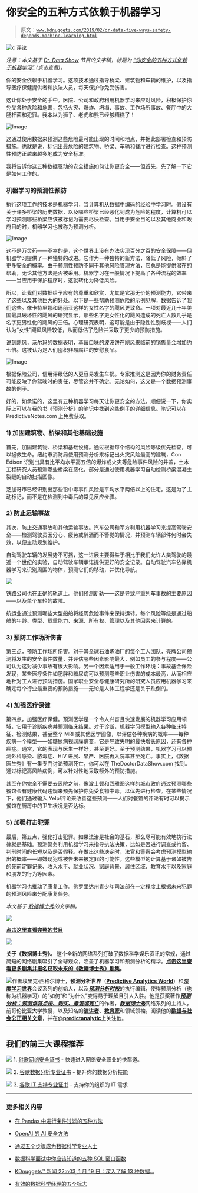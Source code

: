 # 你安全的五种方式依赖于机器学习

> 原文：[`www.kdnuggets.com/2019/02/dr-data-five-ways-safety-depends-machine-learning.html`](https://www.kdnuggets.com/2019/02/dr-data-five-ways-safety-depends-machine-learning.html)

![c](img/3d9c022da2d331bb56691a9617b91b90.png) 评论

*注意：本文基于* [*Dr. Data Show*](http://www.doctordatashow.com) *节目的文字稿，标题为* [*“你安全的五种方式依赖于机器学习”*](https://www.youtube.com/watch?v=1wJ6D7HpJnE) *(点击查看)。*

你的安全依赖于机器学习。这项技术通过指导桥梁、建筑物和车辆的维护，以及指导医疗保健提供者和执法人员，每天保护你免受伤害。

这让你处于安全的手中。医院、公司和政府利用机器学习来应对风险，积极保护你免受各种危险和危害，包括火灾、爆炸、坍塌、事故、工作场所事故、餐厅中的大肠杆菌和犯罪。我本以为狮子、老虎和熊已经够糟糕了！

![Image](img/d1877d691b19e070312da82f892c86d8.png)

这通过使用数据来预测这些危险最可能出现的时间和地点，并据此部署检查和预防措施。也就是说，标记出最危险的建筑物、桥梁、车辆和餐厅进行检查。这种预测性预防正越来越多地成为安全标准。

我将告诉你这五种数据驱动的安全措施如何让你更安全——但首先，先了解一下它是如何工作的。

### **机器学习的预测性预防**

执行这项工作的技术是机器学习，当计算机从数据中编码的经验中学习时。假设有关于许多桥梁的历史数据，以及哪些桥梁已经恶化到成为危险的程度，计算机可以学习预测哪些桥梁应该被标记为需要尽快检查。当用于安全目的以及其他商业和政府目的时，机器学习也被称为预测分析。

![Image](img/aa305ce96caf0a00ab8a864cea8cfb7e.png)

这不是万灵药——不幸的是，这个世界上没有办法实现百分之百的安全保障——但机器学习提供了一种独特的改进。它作为一种独特的新方法，降低了风险，倾斜了更多安全的概率。由于预测性预防不同于其他风险管理方法，它总是能提供潜在的帮助，无论其他方法是否被采用。机器学习在一般情况下提高了各种流程的效率——当应用于保护程序时，这就转化为降低风险。

所以，让我们对数据给予应有的尊重和欣赏，尤其是它那无价的预测能力，它带来了这些以及其他巨大的好处。以下是一些帮助预测危险的示例见解，数据告诉了我们这些。像卡特里娜和玛丽亚这样的女性名字的飓风更致命。一项对最近几十年美国最具破坏性的飓风的研究显示，那些名字更女性化的飓风造成的死亡人数几乎是名字更男性化的飓风的三倍。心理研究表明，这可能是由于隐性性别歧视——人们认为“女性”飓风风险较低，从而低估了危险并采取了更少的预防措施。

说到飓风，沃尔玛的数据表明，草莓口味的波波饼在飓风来临前的销售量会增加约七倍。这被认为是人们囤积非易腐烂的安慰食品。

![Image](img/ef83a0146fcf309814b4435ce94f06cb.png)

根据保险公司，信用评级低的人更容易发生车祸。专家推测这是因为你的财务责任可能反映了你驾驶时的责任，尽管这并不确定。无论如何，这又是一个数据预测事故的例子。

好的，如承诺的，这里有五种机器学习每天让你更安全的方法。顺便说一下，你实际上可以在我的书《预测分析》的笔记中找到这些例子的详细信息。笔记可以在 PredictiveNotes.com 上免费获取。

### **1) 加固建筑物、桥梁和其他基础设施**

首先，加固建筑物、桥梁和基础设施。通过根据每个结构的风险等级优先检查，可以拯救生命。纽约市消防局使用预测分析来标记出火灾风险最高的建筑，Con Edison 识别出具有比平均水平高五倍的爆炸或火灾等危险事件风险的井盖，土木工程研究人员预测哪些桥梁在恶化，部分是通过使用机器学习自动检测桥梁混凝土裂缝的自动扫描图像。

芝加哥市已经识别出那些铅中毒事件风险是平均水平两倍以上的住宅。这是为了主动标记，而不是在检测到中毒后的常见反应步骤。

### **2) 防止运输事故**

其次，防止交通事故和其他运输事故。汽车公司和军方利用机器学习来提高驾驶安全——检测驾驶员因分心、疲劳或醉酒而不警觉的情况，并预测车辆部件何时会失效，以便主动规划维护。

自动驾驶车辆的发展势不可挡，这一进展主要得益于相比于我们允许人类驾驶的最近一个世纪的实验，自动驾驶车辆承诺提供更好的安全记录。自动驾驶汽车依靠机器学习来识别周围的物体，预测它们的移动，并优化导航。

![](img/88efccc56d3cd48037d45462374ac3f6.png)

铁路公司也在正确的轨道上。他们预测断轨——这是导致严重列车事故的主要原因——以及单个车轮的故障。

航运业通过预测哪些大型船舶将经历危险事件来保持运转。每个风险等级是通过船舶的年龄、类型、载重能力、来源、所有权、管理以及其他因素来计算的。

### **3) 预防工作场所伤害**

第三点，预防工作场所伤害。对于其全球石油炼油厂的每个工人团队，壳牌公司预测将发生的安全事件数量，并评估哪些因素影响最大，例如员工的参与程度——公司认为这对减少事故有很大影响。另一个因素适用于一般工作环境：事故基金保险发现，某些医疗条件如肥胖和糖尿病可以预测哪些职业伤害的成本最高，从而相应地针对工人进行预防措施。国家职业安全与健康研究所的研究人员应用机器学习来确定每个行业最重要的预防措施——无论是人体工程学还是关于跌倒的。

### **4) 加强医疗保健**

第四点，加强医疗保健。预测医学是一个令人兴奋且快速发展的机器学习应用领域，它用于诊断疾病并预测临床结果。对于诊断，机器学习模型输入各种临床特征、检测结果，甚至整个 MRI 或其他医学图像，以评估各种疾病的概率——每种疾病一个模型——如糖尿病视网膜病变，它是导致失明的最快增长原因，还有各种癌症。通常，它的表现与医生一样好，甚至更好。至于预测结果，机器学习可以预测外科感染、脓毒症、HIV 进展、早产、医院再入院率甚至死亡。事实上，《数据医生秀》有一集专门讨论预测死亡，你可以在 TheDoctorDataShow.com 找到。通过标记高风险病例，可以针对性地采取额外的预防措施。

甚至在你完全不需要去医院之前，像波士顿和西雅图这样的城市政府通过预测哪些餐馆会有健康代码违规来预先保护你免受食物中毒，以优先进行检查。在某些情况下，他们通过输入 Yelp!评论来改善这些预测——人们对餐馆的评论有时可以揭示餐馆在厨房中的卫生状况是否达标。

### **5) 加强打击犯罪**

最后，第五点，强化打击犯罪。如果法治是社会的基石，那么尽可能有效地执行法律就是基础。预测警务利用机器学习来指导执法决策，比如是否进行调查或拘留、判刑时间的长短以及是否假释。在做出这些决定时，法官和警察会考虑预测模型输出的概率——即嫌疑犯或被告未来被定罪的可能性。这些模型的计算基于诸如被告的先前定罪记录、收入水平、就业状况、家庭背景、居住区域、教育水平以及家庭和朋友的行为等因素。

机器学习也推动了康复工作。佛罗里达州青少年司法部在一定程度上根据未来犯罪的预测风险来分配康复任务。

*本文基于* [*数据博士秀*](http://www.doctordatashow.com)*的文字稿。*

![](https://www.youtube.com/watch?v=1wJ6D7HpJnE)

[**点击这里查看完整的节目**](https://www.youtube.com/watch?v=1wJ6D7HpJnE)

![](img/93199e5f8070c32eaf30e5f447d3133a.png)

**关于《数据博士秀》。** 这个全新的网络系列打破了数据科学娱乐资讯的常规，通过简短的网络剧集吸引了全球观众，涵盖了机器学习和预测分析的精华。[**点击这里查看更多剧集并报名获取未来的《数据博士秀》剧集**](http://www.thedoctordatashow.com)**。**

![作者](img/1b0bfe97430823e0d980cd6e351f7293.png)埃里克·西格尔博士，**预测分析世界**（[**Predictive Analytics World**](http://www.predictiveanalyticsworld.com/)）和[**深度学习世界**](http://www.deeplearningworld.com)会议系列的创始人，以及[***预测分析时报***](http://www.predictiveanalyticstimes.com/)的执行编辑，使得预测分析（也称为机器学习）的“如何”和“为什么”变得易于理解且引人入胜。他是获奖著作[***预测分析：预测谁将点击、购买、撒谎或死亡***](http://www.thepredictionbook.com/)的作者，[***数据博士秀***](http://www.doctordatashow.com)网络系列的主持人，前哥伦比亚大学教授，以及知名的[**演讲者**](http://www.predictiveanalyticsspeaker.com/)、[**教育家**](http://www.businessprediction.com)和领域领袖。阅读他的[**数据与社会公正相关文章**](http://www.civilrightsdata.com)，并在[**@predictanalytic**](https://twitter.com/predictanalytic)上关注他。

* * *

## 我们的前三大课程推荐

![](img/0244c01ba9267c002ef39d4907e0b8fb.png) 1\. [谷歌网络安全证书](https://www.kdnuggets.com/google-cybersecurity) - 快速进入网络安全职业的快车道。

![](img/e225c49c3c91745821c8c0368bf04711.png) 2\. [谷歌数据分析专业证书](https://www.kdnuggets.com/google-data-analytics) - 提升你的数据分析技能

![](img/0244c01ba9267c002ef39d4907e0b8fb.png) 3\. [谷歌 IT 支持专业证书](https://www.kdnuggets.com/google-itsupport) - 支持你的组织的 IT 需求

* * *

### 更多相关内容

+   [在 Pandas 中进行条件过滤的五种方法](https://www.kdnuggets.com/2022/12/five-ways-conditional-filtering-pandas.html)

+   [OpenAI 的 AI 安全方法](https://www.kdnuggets.com/2023/06/openai-approach-ai-safety.html)

+   [通过五个步骤成为数据科学专业人士](https://www.kdnuggets.com/2022/03/become-data-science-professional-five-steps.html)

+   [数据科学面试中你应该知道的五种 SQL 窗口函数](https://www.kdnuggets.com/2022/01/top-five-sql-window-functions-know-data-science-interviews.html)

+   [KDnuggets™ 新闻 22:n03, 1 月 19 日：深入了解 13 种数据…](https://www.kdnuggets.com/2022/n03.html)

+   [有效的数据科学经理的五个标志](https://www.kdnuggets.com/2022/06/five-signs-effective-data-science-manager.html)
